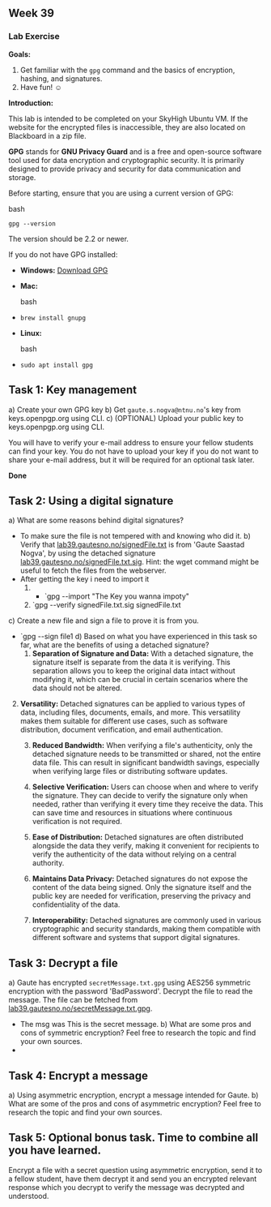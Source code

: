 ## Week 39

### Lab Exercise

**Goals:**

1. Get familiar with the `gpg` command and the basics of encryption, hashing, and signatures.
2. Have fun! ☺

**Introduction:**

This lab is intended to be completed on your SkyHigh Ubuntu VM. If the website for the encrypted files is inaccessible, they are also located on Blackboard in a zip file.

**GPG** stands for **GNU Privacy Guard** and is a free and open-source software tool used for data encryption and cryptographic security. It is primarily designed to provide privacy and security for data communication and storage.

Before starting, ensure that you are using a current version of GPG:

bash

`gpg --version`

The version should be 2.2 or newer.

If you do not have GPG installed:

- **Windows:** [Download GPG](https://gnupg.org/download/)
    
- **Mac:**
    
    bash
    

- `brew install gnupg`
    
- **Linux:**
    
    bash
    

- `sudo apt install gpg`
    

## **Task 1: Key management** 
a) Create your own GPG key 
b) Get `gaute.s.nogva@ntnu.no`'s key from keys.openpgp.org using CLI. 
c) (OPTIONAL) Upload your public key to keys.openpgp.org using CLI.

You will have to verify your e-mail address to ensure your fellow students can find your key. You do not have to upload your key if you do not want to share your e-mail address, but it will be required for an optional task later.

**Done**

## **Task 2: Using a digital signature** 
a) What are some reasons behind digital signatures? 
- To make sure the file is not tempered with and knowing who did it.
b) Verify that [lab39.gautesno.no/signedFile.txt](http://lab39.gautesno.no/signedFile.txt) is from 'Gaute Saastad Nogva', by using the detached signature [lab39.gautesno.no/signedFile.txt.sig](http://lab39.gautesno.no/signedFile.txt.sig). Hint: the wget command might be useful to fetch the files from the webserver. 
- After getting the key i need to import it
	1. - `gpg --import "The Key you wanna impoty"
	2.  `gpg --verify signedFile.txt.sig signedFile.txt

c) Create a new file and sign a file to prove it is from you.
- `gpg --sign file1
d) Based on what you have experienced in this task so far, what are the benefits of using a detached signature?
	1. **Separation of Signature and Data:** With a detached signature, the signature itself is separate from the data it is verifying. This separation allows you to keep the original data intact without modifying it, which can be crucial in certain scenarios where the data should not be altered.
	    
2. **Versatility:** Detached signatures can be applied to various types of data, including files, documents, emails, and more. This versatility makes them suitable for different use cases, such as software distribution, document verification, and email authentication.
	    
	3. **Reduced Bandwidth:** When verifying a file's authenticity, only the detached signature needs to be transmitted or shared, not the entire data file. This can result in significant bandwidth savings, especially when verifying large files or distributing software updates.
	    
	4. **Selective Verification:** Users can choose when and where to verify the signature. They can decide to verify the signature only when needed, rather than verifying it every time they receive the data. This can save time and resources in situations where continuous verification is not required.
	    
	5. **Ease of Distribution:** Detached signatures are often distributed alongside the data they verify, making it convenient for recipients to verify the authenticity of the data without relying on a central authority.
	    
	6. **Maintains Data Privacy:** Detached signatures do not expose the content of the data being signed. Only the signature itself and the public key are needed for verification, preserving the privacy and confidentiality of the data.
	    
	7. **Interoperability:** Detached signatures are commonly used in various cryptographic and security standards, making them compatible with different software and systems that support digital signatures.

## **Task 3: Decrypt a file** 
a) Gaute has encrypted `secretMessage.txt.gpg` using AES256 symmetric encryption with the password 'BadPassword'. Decrypt the file to read the message. The file can be fetched from [lab39.gautesno.no/secretMessage.txt.gpg](http://lab39.gautesno.no/secretMessage.txt.gpg). 
- The msg was This is the secret message.
b) What are some pros and cons of symmetric encryption? Feel free to research the topic and find your own sources.
- 

## **Task 4: Encrypt a message** 
a) Using asymmetric encryption, encrypt a message intended for Gaute. 
b) What are some of the pros and cons of asymmetric encryption? Feel free to research the topic and find your own sources.

## **Task 5: Optional bonus task. Time to combine all you have learned.** 
Encrypt a file with a secret question using asymmetric encryption, send it to a fellow student, have them decrypt it and send you an encrypted relevant response which you decrypt to verify the message was decrypted and understood.